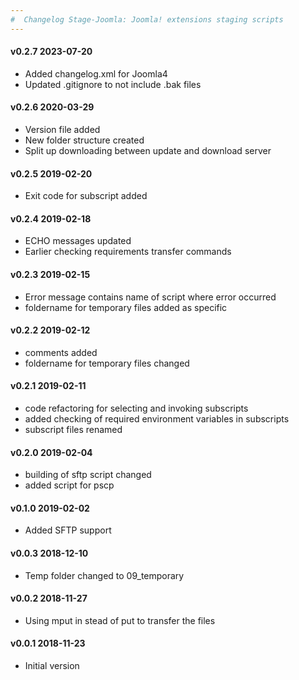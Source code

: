 ```yaml
---
#  Changelog Stage-Joomla: Joomla! extensions staging scripts
---
```

<h4>v0.2.7 2023-07-20</h4>
<ul>
<li> Added changelog.xml for Joomla4</li>
<li> Updated .gitignore to not include .bak files</li>
</ul>

<h4>v0.2.6 2020-03-29</h4>
<ul>
<li> Version file added</li>
<li> New folder structure created</li>
<li> Split up downloading between update and download server</li>
</ul>

<h4>v0.2.5 2019-02-20</h4>
<ul>
<li> Exit code for subscript added</li>
</ul>

<h4>v0.2.4 2019-02-18</h4>
<ul>
<li> ECHO messages updated</li>
<li> Earlier checking requirements transfer commands</li>
</ul>

<h4>v0.2.3 2019-02-15</h4>
<ul>
<li> Error message contains name of script where error occurred</li>
<li> foldername for temporary files added as specific</li>
</ul>

<h4>v0.2.2 2019-02-12</h4>
<ul>
<li> comments added</li>
<li> foldername for temporary files changed</li>
</ul>

<h4>v0.2.1 2019-02-11</h4>
<ul>
<li> code refactoring for selecting and invoking subscripts</li>
<li> added checking of required environment variables in subscripts</li>
<li> subscript files renamed</li>
</ul>

<h4>v0.2.0 2019-02-04</h4>
<ul>
<li> building of sftp script changed</li>
<li> added script for pscp</li>
</ul>

<h4>v0.1.0 2019-02-02</h4>
<ul>
<li> Added SFTP support</li>
</ul>

<h4>v0.0.3 2018-12-10</h4>
<ul>
<li> Temp folder changed to 09_temporary</li>
</ul>

<h4>v0.0.2 2018-11-27</h4>
<ul>
<li>Using mput in stead of put to transfer the files</li>
</ul>

<h4>v0.0.1 2018-11-23</h4>
<ul>
<li>Initial version</li>
</ul>
